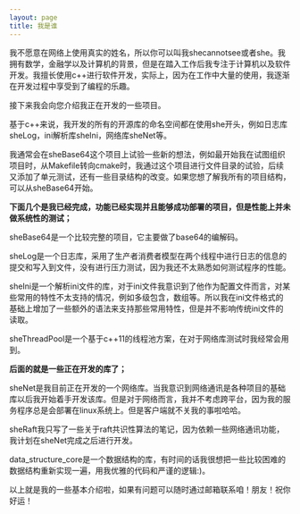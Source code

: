 ```yaml
---
layout: page
title: 我是谁
---
```


我不愿意在网络上使用真实的姓名，所以你可以叫我shecannotsee或者she。我拥有数学，金融学以及计算机的背景，但是在踏入工作后我专注于计算机以及软件开发。我擅长使用c++进行软件开发，实际上，因为在工作中大量的使用，我逐渐在开发过程中享受到了编程的乐趣。

接下来我会向您介绍我正在开发的一些项目。

基于c++来说，我开发的所有的开源库的命名空间都在使用she开头，例如日志库sheLog，ini解析库sheIni，网络库sheNet等。

我通常会在sheBase64这个项目上试验一些新的想法，例如最开始我在试图组织项目时，从Makefile转向cmake时，我通过这个项目进行文件目录的试验，后续又添加了单元测试，还有一些目录结构的改变。如果您想了解我所有的项目结构，可以从sheBase64开始。

**下面几个是我已经完成，功能已经实现并且能够成功部署的项目，但是性能上并未做系统性的测试；**

sheBase64是一个比较完整的项目，它主要做了base64的编解码。

sheLog是一个日志库，采用了生产者消费者模型在两个线程中进行日志的信息的提交和写入到文件，没有进行压力测试，因为我还不太熟悉如何测试程序的性能。

sheIni是一个解析ini文件的库，对于ini文件我意识到了他作为配置文件而言，对某些常用的特性不太支持的情况，例如多级包含，数组等。所以我在ini文件格式的基础上增加了一些额外的语法来支持那些常用特性，但是并不影响传统ini文件的读取。

sheThreadPool是一个基于c++11的线程池方案，在对于网络库测试时我经常会用到。

**后面的就是一些正在开发的库了；**

sheNet是我目前正在开发的一个网络库。当我意识到网络通讯是各种项目的基础库以后我开始着手开发该库。但是对于网络而言，我并不考虑跨平台，因为我的服务程序总是会部署在linux系统上。但是客户端就不关我的事啦哈哈。

sheRaft我只写了一些关于raft共识性算法的笔记，因为依赖一些网络通讯功能，我计划在sheNet完成之后进行开发。

data_structure_core是一个数据结构的库，有时间的话我很想把一些比较困难的数据结构重新实现一遍，用我优雅的代码和严谨的逻辑:)。

以上就是我的一些基本介绍啦，如果有问题可以随时通过邮箱联系咱！朋友！祝你好运！